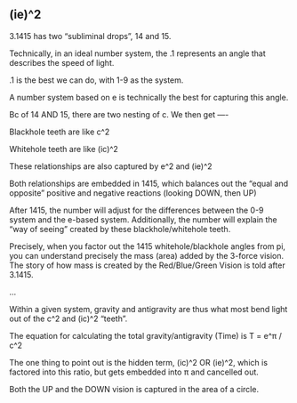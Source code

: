 ## (ie)^2

3.1415 has two “subliminal drops”, 14 and 15. 

Technically, in an ideal number system, the .1 represents an angle that describes the speed of light.

.1 is the best we can do, with 1-9 as the system.

A number system based on e is technically the best for capturing this angle. 

Bc of 14 AND 15, there are two nesting of c. We then get —- 

Blackhole teeth are like c^2

Whitehole teeth are like (ic)^2

These relationships are also captured by e^2 and (ie)^2

Both relationships are embedded in 1415, which balances out the “equal and opposite” positive and negative reactions (looking DOWN, then UP)

After 1415, the number will adjust for the differences between the 0-9 system and the e-based system. Additionally, the number will explain the “way of seeing” created by these blackhole/whitehole teeth. 

Precisely, when you factor out the 1415 whitehole/blackhole angles from pi, you can understand precisely the mass (area) added by the 3-force vision. The story of how mass is created by the Red/Blue/Green Vision is told after 3.1415.

… 

Within a given system, gravity and antigravity are thus what most bend light out of the c^2 and (ic)^2 “teeth”.

The equation for calculating the total gravity/antigravity (Time) is T = e^π / c^2

The one thing to point out is the hidden term, (ic)^2 OR (ie)^2, which is factored into this ratio, but gets embedded into π and cancelled out.

Both the UP and the DOWN vision is captured in the area of a circle.